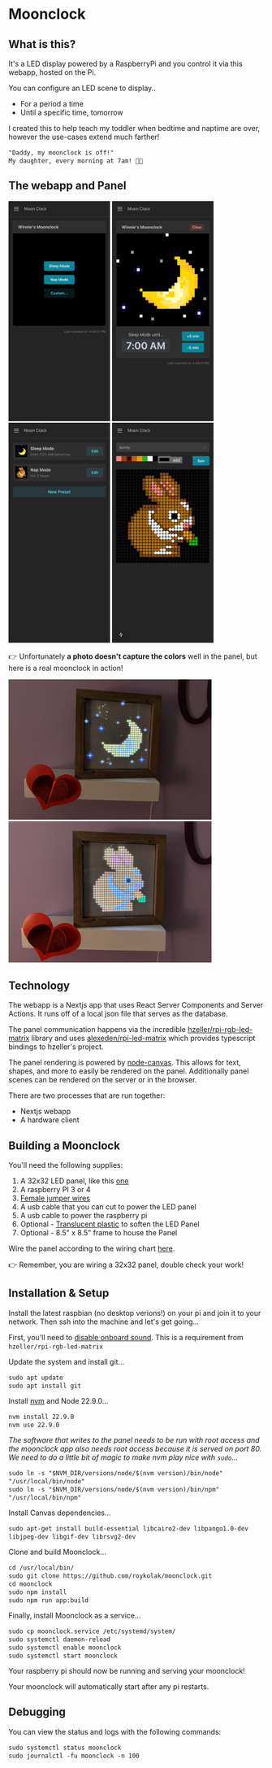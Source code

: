 # Moonclock

## What is this?

It's a LED display powered by a RaspberryPi and you control it via this webapp, hosted on the Pi.

You can configure an LED scene to display..

- For a period a time
- Until a specific time, tomorrow

I created this to help teach my toddler when bedtime and naptime are over, however the use-cases extend much farther!

```
"Daddy, my moonclock is off!"
My daughter, every morning at 7am! 😮‍💨
```

## The webapp and Panel

<p float="left">
    <img src="images/panel-empty.png" width="200" />
    <img src="images/panel-active.png" width="200" />
    <img src="images/presets.png" width="200" />
    <img src="images/composer.png" width="200" />
</p>

👉 Unfortunately **a photo doesn't capture the colors** well in the panel, but here is a real moonclock in action!

<p float="left">
    <img src="images/moon-real.png" width="400" />
    <img src="images/bunny-real.png" width="400" />
</p>

## Technology

The webapp is a Nextjs app that uses React Server Components and Server Actions. It runs off of a local json file that serves as the database.

The panel communication happens via the incredible [hzeller/rpi-rgb-led-matrix](https://github.com/hzeller/rpi-rgb-led-matrix) library and uses [alexeden/rpi-led-matrix](https://github.com/alexeden/rpi-led-matrix) which provides typescript bindings to hzeller's project.

The panel rendering is powered by [node-canvas](node-canvas). This allows for text, shapes, and more to easily be rendered on the panel. Additionally panel scenes can be rendered on the server or in the browser.

There are two processes that are run together:

- Nextjs webapp
- A hardware client

## Building a Moonclock

You'll need the following supplies:

1. A 32x32 LED panel, like this [one](https://www.adafruit.com/product/607)
1. A raspberry PI 3 or 4
1. [Female jumper wires](https://www.adafruit.com/product/266)
1. A usb cable that you can cut to power the LED panel
1. A usb cable to power the raspberry pi
1. Optional - [Translucent plastic](https://www.amazon.com/dp/B09XR1XBWG?ref=ppx_yo2ov_dt_b_fed_asin_title&th=1) to soften the LED Panel
1. Optional - 8.5" x 8.5" frame to house the Panel

Wire the panel according to the wiring chart [here](https://github.com/hzeller/rpi-rgb-led-matrix/blob/master/wiring.md).

👉 Remember, you are wiring a 32x32 panel, double check your work!

## Installation & Setup

Install the latest raspbian (no desktop verions!) on your pi and join it to your network. Then ssh into the machine and let's get going...

First, you'll need to [disable onboard sound](https://github.com/hzeller/rpi-rgb-led-matrix?tab=readme-ov-file#bad-interaction-with-sound). This is a requirement from `hzeller/rpi-rgb-led-matrix`

Update the system and install git...

```
sudo apt update
sudo apt install git
```

Install [nvm](https://github.com/nvm-sh/nvm) and Node 22.9.0...

```
nvm install 22.9.0
nvm use 22.9.0
```

_The software that writes to the panel needs to be run with root access and the moonclock app also needs root access because it is served on port 80. We need to do a little bit of magic to make nvm play nice with `sudo`..._

```
sudo ln -s "$NVM_DIR/versions/node/$(nvm version)/bin/node" "/usr/local/bin/node"
sudo ln -s "$NVM_DIR/versions/node/$(nvm version)/bin/npm" "/usr/local/bin/npm"
```

Install Canvas dependencies...

```
sudo apt-get install build-essential libcairo2-dev libpango1.0-dev libjpeg-dev libgif-dev librsvg2-dev
```

Clone and build Moonclock...

```
cd /usr/local/bin/
sudo git clone https://github.com/roykolak/moonclock.git
cd moonclock
sudo npm install
sudo npm run app:build
```

Finally, install Moonclock as a service...

```
sudo cp moonclock.service /etc/systemd/system/
sudo systemctl daemon-reload
sudo systemctl enable moonclock
sudo systemctl start moonclock
```

Your raspberry pi should now be running and serving your moonclock!

Your moonclock will automatically start after any pi restarts.

## Debugging

You can view the status and logs with the following commands:

```
sudo systemctl status moonclock
sudo journalctl -fu moonclock -n 100
```
